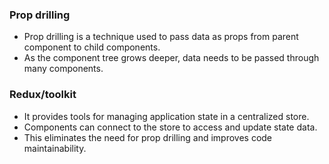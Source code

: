 
### Prop drilling 
- Prop drilling is a technique used to pass data as props from parent
component to child components.
- As the component tree grows deeper, data needs to be passed through many components.


### Redux/toolkit 
- It provides tools for managing application state in a centralized store.
- Components can connect to the store to access and update state data.
- This eliminates the need for prop drilling and improves code maintainability.

